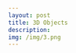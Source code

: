 ```yaml
---
layout: post
title: 3D Objects
description:
img: /img/3.png
---
```


<div class="img_row">
	<img class="col three" src="{{ site.baseurl }}/img/1.png" alt=""/>
</div>

<div class="img_row">
	<img class="col three" src="{{ site.baseurl }}/img/3.png" alt=""/>
</div>

<div class="img_row">
	<img class="col three" src="{{ site.baseurl }}/img/4.png" alt=""/>
</div>
